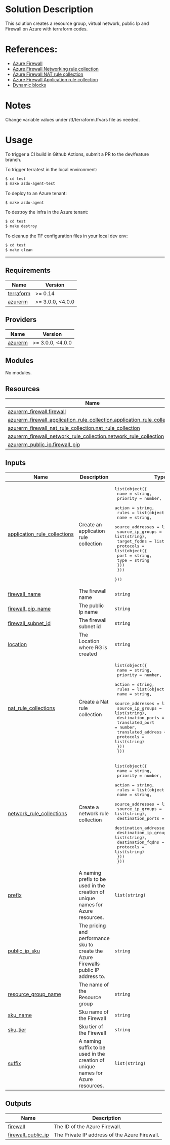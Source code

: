 # Solution Description
This solution creates a resource group, virtual network, public Ip and Firewall on Azure with terraform codes.

# References:
* [Azure Firewall](https://registry.terraform.io/providers/hashicorp/azurerm/latest/docs/resources/firewall)
* [Azure Firewall Networking rule collection](https://registry.terraform.io/providers/hashicorp/azurerm/latest/docs/resources/firewall_network_rule_collection)
* [Azure Firewall NAT rule collection](https://registry.terraform.io/providers/hashicorp/azurerm/latest/docs/resources/firewall_nat_rule_collection)
* [Azure Firewall Application rule collection](https://registry.terraform.io/providers/hashicorp/azurerm/latest/docs/resources/firewall_application_rule_collection)
* [Dynamic blocks](https://www.terraform.io/language/expressions/dynamic-blocks)

# Notes
Change variable values under /tf/terraform.tfvars file as needed. 

# Usage
To trigger a CI build in Github Actions, submit a PR to the dev/feature branch.

To trigger terratest in the local environment:
```bash
$ cd test
$ make azdo-agent-test
```

To deploy to an Azure tenant:
```bash
$ make azdo-agent
```

To destroy the infra in the Azure tenant:
```bash
$ cd test
$ make destroy
```

To cleanup the TF configuration files in your local dev env:
```bash
$ cd test
$ make clean
```

---------------



<!-- BEGINNING OF PRE-COMMIT-TERRAFORM DOCS HOOK -->
## Requirements

| Name | Version |
|------|---------|
| <a name="requirement_terraform"></a> [terraform](#requirement\_terraform) | >= 0.14 |
| <a name="requirement_azurerm"></a> [azurerm](#requirement\_azurerm) | >= 3.0.0, <4.0.0 |

## Providers

| Name | Version |
|------|---------|
| <a name="provider_azurerm"></a> [azurerm](#provider\_azurerm) |  >= 3.0.0, <4.0.0 |

## Modules

No modules.

## Resources

| Name | Type |
|------|------|
| [azurerm_firewall.firewall](https://registry.terraform.io/providers/hashicorp/azurerm/latest/docs/resources/firewall) | resource |
| [azurerm_firewall_application_rule_collection.application_rule_collection](https://registry.terraform.io/providers/hashicorp/azurerm/latest/docs/resources/firewall_application_rule_collection) | resource |
| [azurerm_firewall_nat_rule_collection.nat_rule_collection](https://registry.terraform.io/providers/hashicorp/azurerm/latest/docs/resources/firewall_nat_rule_collection) | resource |
| [azurerm_firewall_network_rule_collection.network_rule_collection](https://registry.terraform.io/providers/hashicorp/azurerm/latest/docs/resources/firewall_network_rule_collection) | resource |
| [azurerm_public_ip.firewall_pip](https://registry.terraform.io/providers/hashicorp/azurerm/latest/docs/resources/public_ip) | resource |

## Inputs

| Name | Description | Type | Default | Required |
|------|-------------|------|---------|:--------:|
| <a name="input_application_rule_collections"></a> [application\_rule\_collections](#input\_application\_rule\_collections) | Create an application rule collection | <pre>list(object({<br>    name     = string,<br>    priority = number,<br>    action   = string,<br>    rules = list(object({<br>      name             = string,<br>      source_addresses = list(string),<br>      source_ip_groups = list(string),<br>      target_fqdns     = list(string),<br>      protocols = list(object({<br>        port = string,<br>        type = string<br>      }))<br>    }))<br>  }))</pre> | `null` | no |
| <a name="input_firewall_name"></a> [firewall\_name](#input\_firewall\_name) | The firewall name | `string` | n/a | yes |
| <a name="input_firewall_pip_name"></a> [firewall\_pip\_name](#input\_firewall\_pip\_name) | The public Ip name | `string` | n/a | yes |
| <a name="input_firewall_subnet_id"></a> [firewall\_subnet\_id](#input\_firewall\_subnet\_id) | The firewall subnet id | `string` | n/a | yes |
| <a name="input_location"></a> [location](#input\_location) | The Location where RG is created | `string` | n/a | yes |
| <a name="input_nat_rule_collections"></a> [nat\_rule\_collections](#input\_nat\_rule\_collections) | Create a Nat rule collection | <pre>list(object({<br>    name     = string,<br>    priority = number,<br>    action   = string,<br>    rules = list(object({<br>      name               = string,<br>      source_addresses   = list(string),<br>      source_ip_groups   = list(string),<br>      destination_ports  = list(string),<br>      translated_port    = number,<br>      translated_address = string,<br>      protocols          = list(string)<br>    }))<br>  }))</pre> | `null` | no |
| <a name="input_network_rule_collections"></a> [network\_rule\_collections](#input\_network\_rule\_collections) | Create a network rule collection | <pre>list(object({<br>    name     = string,<br>    priority = number,<br>    action   = string,<br>    rules = list(object({<br>      name                  = string,<br>      source_addresses      = list(string),<br>      source_ip_groups      = list(string),<br>      destination_ports     = list(string),<br>      destination_addresses = list(string),<br>      destination_ip_groups = list(string),<br>      destination_fqdns     = list(string),<br>      protocols             = list(string)<br>    }))<br>  }))</pre> | `null` | no |
| <a name="input_prefix"></a> [prefix](#input\_prefix) | A naming prefix to be used in the creation of unique names for Azure resources. | `list(string)` | `[]` | no |
| <a name="input_public_ip_sku"></a> [public\_ip\_sku](#input\_public\_ip\_sku) | The pricing and performance sku to create the Azure Firewalls public IP address to. | `string` | `"Standard"` | no |
| <a name="input_resource_group_name"></a> [resource\_group\_name](#input\_resource\_group\_name) | The name of the Resource group | `string` | n/a | yes |
| <a name="input_sku_name"></a> [sku\_name](#input\_sku\_name) | Sku name of the Firewall | `string` | n/a | yes |
| <a name="input_sku_tier"></a> [sku\_tier](#input\_sku\_tier) | Sku tier of the Firewall | `string` | n/a | yes |
| <a name="input_suffix"></a> [suffix](#input\_suffix) | A naming suffix to be used in the creation of unique names for Azure resources. | `list(string)` | `[]` | no |

## Outputs

| Name | Description |
|------|-------------|
| <a name="output_firewall"></a> [firewall](#output\_firewall) | The ID of the Azure Firewall. |
| <a name="output_firewall_public_ip"></a> [firewall\_public\_ip](#output\_firewall\_public\_ip) | The Private IP address of the Azure Firewall. |
<!-- END OF PRE-COMMIT-TERRAFORM DOCS HOOK -->